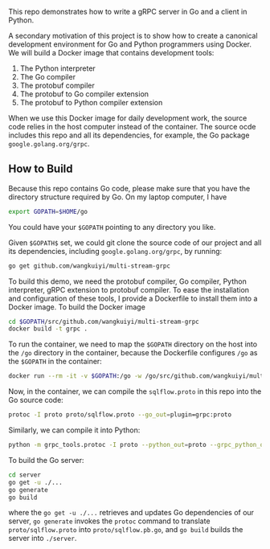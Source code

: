 This repo demonstrates how to write a gRPC server in Go and a client in Python.

A secondary motivation of this project is to show how to create a canonical development environment for Go and Python programmers using Docker.  We will build a Docker image that contains development tools:

1. The Python interpreter
1. The Go compiler
1. The protobuf compiler
1. The protobuf to Go compiler extension
1. The protobuf to Python compiler extension

When we use this Docker image for daily development work, the source code relies in the host computer instead of the container.  The source ocde includes this repo and all its dependencies, for example, the Go package `google.golang.org/grpc`.


## How to Build

Because this repo contains Go code, please make sure that you have the directory structure required by Go.  On my laptop computer, I have

```bash
export GOPATH=$HOME/go
```

You could have your `$GOPATH` pointing to any directory you like.

Given `$GOPATH$` set, we could git clone the source code of our project and all its dependencies, including `google.golang.org/grpc`, by running:

```bash
go get github.com/wangkuiyi/multi-stream-grpc
```

To build this demo, we need the protobuf compiler, Go compiler, Python interpreter, gRPC extension to protobuf compiler.  To ease the installation and configuration of these tools, I provide a Dockerfile to install them into a Docker image. To build the Docker image

```bash
cd $GOPATH/src/github.com/wangkuiyi/multi-stream-grpc
docker build -t grpc .
```

To run the container, we need to map the `$GOPATH` directory on the host into the `/go` directory in the container, because the Dockerfile configures `/go` as the `$GOPATH` in the container:

```bash
docker run --rm -it -v $GOPATH:/go -w /go/src/github.com/wangkuiyi/multi-stream-grpc grpc bash
```

Now, in the container, we can compile the `sqlflow.proto` in this repo into the Go source code:

```bash
protoc -I proto proto/sqlflow.proto --go_out=plugin=grpc:proto
```

Similarly, we can compile it into Python:

```bash
python -m grpc_tools.protoc -I proto --python_out=proto --grpc_python_out=proto sqlflow.proto
```

To build the Go server:

```bash
cd server
go get -u ./...
go generate
go build
```

where the `go get -u ./...` retrieves and updates Go dependencies of our server, `go generate` invokes the `protoc` command to translate `proto/sqlflow.proto` into `proto/sqlflow.pb.go`, and `go build` builds the server into `./server`.
